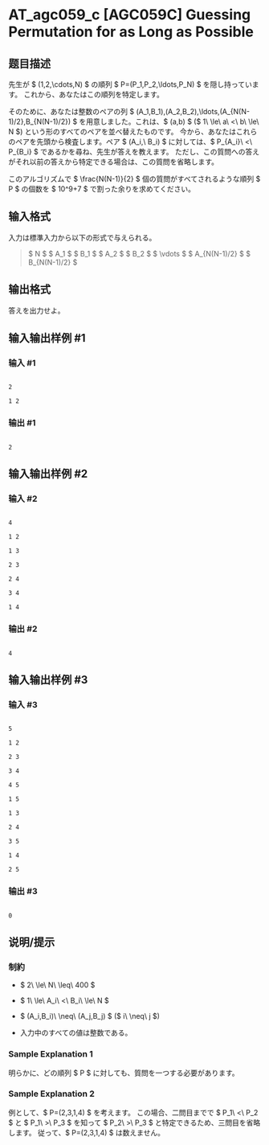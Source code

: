 # AT_agc059_c [AGC059C] Guessing Permutation for as Long as Possible

## 题目描述

[problemUrl]: https://atcoder.jp/contests/agc059/tasks/agc059_c

先生が $ (1,2,\cdots,N) $ の順列 $ P=(P_1,P_2,\ldots,P_N) $ を隠し持っています。 これから、あなたはこの順列を特定します。

そのために、あなたは整数のペアの列 $ (A_1,B_1),(A_2,B_2),\ldots,(A_{N(N-1)/2},B_{N(N-1)/2}) $ を用意しました。これは、$ (a,b) $ ($ 1\ \le\ a\ <\ b\ \le\ N $) という形のすべてのペアを並べ替えたものです。 今から、あなたはこれらのペアを先頭から検査します。ペア $ (A_i,\ B_i) $ に対しては、$ P_{A_i}\ <\ P_{B_i} $ であるかを尋ね、先生が答えを教えます。 ただし、この質問への答えがそれ以前の答えから特定できる場合は、この質問を省略します。

このアルゴリズムで $ \frac{N(N-1)}{2} $ 個の質問がすべてされるような順列 $ P $ の個数を $ 10^9+7 $ で割った余りを求めてください。

## 输入格式

入力は標準入力から以下の形式で与えられる。

> $ N $ $ A_1 $ $ B_1 $ $ A_2 $ $ B_2 $ $ \vdots $ $ A_{N(N-1)/2} $ $ B_{N(N-1)/2} $

## 输出格式

答えを出力せよ。

## 输入输出样例 #1

### 输入 #1

```
2
1 2
```

### 输出 #1

```
2
```

## 输入输出样例 #2

### 输入 #2

```
4
1 2
1 3
2 3
2 4
3 4
1 4
```

### 输出 #2

```
4
```

## 输入输出样例 #3

### 输入 #3

```
5
1 2
2 3
3 4
4 5
1 5
1 3
2 4
3 5
1 4
2 5
```

### 输出 #3

```
0
```

## 说明/提示

### 制約

- $ 2\ \le\ N\ \leq\ 400 $
- $ 1\ \le\ A_i\ <\ B_i\ \le\ N $
- $ (A_i,B_i)\ \neq\ (A_j,B_j) $ ($ i\ \neq\ j $)
- 入力中のすべての値は整数である。
 
### Sample Explanation 1

明らかに、どの順列 $ P $ に対しても、質問を一つする必要があります。

### Sample Explanation 2

例として、$ P=(2,3,1,4) $ を考えます。 この場合、二問目までで $ P_1\ <\ P_2 $ と $ P_1\ >\ P_3 $ を知って $ P_2\ >\ P_3 $ と特定できるため、三問目を省略します。 従って、$ P=(2,3,1,4) $ は数えません。